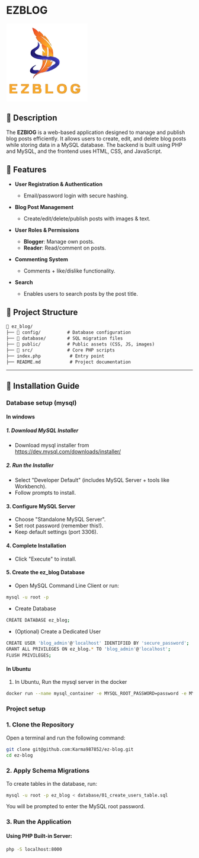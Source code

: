 # EZBLOG
![logo](./public/assets/img/logo.png)

## 📌 Description
The **EZBlOG** is a web-based application designed to manage and publish blog posts efficiently. It allows users to create, edit, and delete blog posts while storing data in a MySQL database. The backend is built using PHP and MySQL, and the frontend uses HTML, CSS, and JavaScript.

## 🚀 Features
- **User Registration & Authentication**  
  - Email/password login with secure hashing.
  
- **Blog Post Management**  
  - Create/edit/delete/publish posts with images & text.

- **User Roles & Permissions**  
  - **Blogger**: Manage own posts.  
  - **Reader**: Read/comment on posts.

- **Commenting System**  
  - Comments + like/dislike functionality.

- **Search**  
  - Enables users to search posts by the post title.

## 📂 Project Structure
```
📁 ez_blog/
├── 📁 config/          # Database configuration
├── 📁 database/        # SQL migration files
├── 📁 public/          # Public assets (CSS, JS, images)
├── 📁 src/             # Core PHP scripts
├── index.php           # Entry point
├── README.md           # Project documentation
```

---

## 🚀 Installation Guide

### Database setup (mysql)
#### In windows
##### 1. Download MySQL Installer
- Download mysql installer from https://dev.mysql.com/downloads/installer/

##### 2. Run the Installer
- Select "Developer Default" (includes MySQL Server + tools like Workbench).
- Follow prompts to install.

#### 3. Configure MySQL Server
- Choose "Standalone MySQL Server".
- Set root password (remember this!).
- Keep default settings (port 3306).

#### 4. Complete Installation
- Click "Execute" to install.

#### 5. Create the ez_blog Database
- Open MySQL Command Line Client or run:
```sh
mysql -u root -p
```

- Create Database
```sh
CREATE DATABASE ez_blog;
```

- (Optional) Create a Dedicated User
```sh
CREATE USER 'blog_admin'@'localhost' IDENTIFIED BY 'secure_password';
GRANT ALL PRIVILEGES ON ez_blog.* TO 'blog_admin'@'localhost';
FLUSH PRIVILEGES;
```

#### In Ubuntu
1. In Ubuntu, Run the mysql server in the docker
 ```sh
 docker run --name mysql_container -e MYSQL_ROOT_PASSWORD=password -e MYSQL_DATABASE=blog_sphere -e MYSQL_USER=blog_user -e MYSQL_PASSWORD=password -p 3306:3306 -v mysql_data:/var/lib/mysql -d mysql:latest 
 ```

### Project setup
### 1. Clone the Repository
Open a terminal and run the following command:
```sh
git clone git@github.com:Karma987852/ez-blog.git
cd ez-blog
```

### 2. Apply Schema Migrations

To create tables in the database, run:
```sh
mysql -u root -p ez_blog < database/01_create_users_table.sql
```

You will be prompted to enter the MySQL root password.

### 3. Run the Application
#### Using PHP Built-in Server:
```sh
php -S localhost:8000
```
